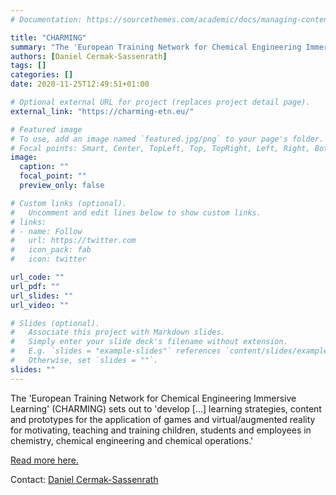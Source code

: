 ```yaml
---
# Documentation: https://sourcethemes.com/academic/docs/managing-content/

title: "CHARMING"
summary: "The 'European Training Network for Chemical Engineering Immersive Learning' (CHARMING) sets out to 'develop [...] learning strategies, content and prototypes for the application of games and virtual/augmented reality for motivating, teaching and training children, students and employees in chemistry, chemical engineering and chemical operations.'"
authors: [Daniel Cermak-Sassenrath]
tags: []
categories: []
date: 2020-11-25T12:49:51+01:00

# Optional external URL for project (replaces project detail page).
external_link: "https://charming-etn.eu/"

# Featured image
# To use, add an image named `featured.jpg/png` to your page's folder.
# Focal points: Smart, Center, TopLeft, Top, TopRight, Left, Right, BottomLeft, Bottom, BottomRight.
image:
  caption: ""
  focal_point: ""
  preview_only: false

# Custom links (optional).
#   Uncomment and edit lines below to show custom links.
# links:
# - name: Follow
#   url: https://twitter.com
#   icon_pack: fab
#   icon: twitter

url_code: ""
url_pdf: ""
url_slides: ""
url_video: ""

# Slides (optional).
#   Associate this project with Markdown slides.
#   Simply enter your slide deck's filename without extension.
#   E.g. `slides = "example-slides"` references `content/slides/example-slides.md`.
#   Otherwise, set `slides = ""`.
slides: ""
---
```


The 'European Training Network for Chemical Engineering Immersive Learning' (CHARMING) sets out to 'develop [...] learning strategies, content and prototypes for the application of games and virtual/augmented reality for motivating, teaching and training children, students and employees in chemistry, chemical engineering and chemical operations.'

[Read more here.](https://charming-etn.eu/)

Contact: [Daniel Cermak-Sassenrath](https://game.itu.dk/daniel-cermak-sassenrath/)